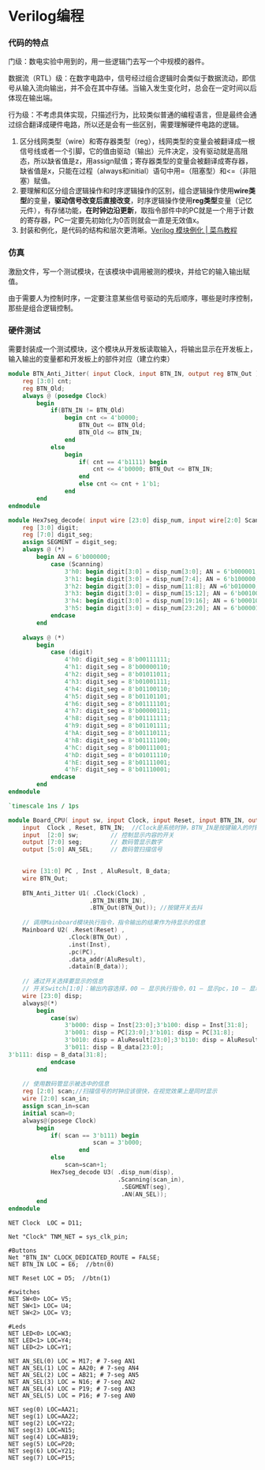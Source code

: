 # Verilog编程

### 代码的特点

门级：数电实验中用到的，用一些逻辑门去写一个中规模的器件。

数据流（RTL）级：在数字电路中，信号经过组合逻辑时会类似于数据流动，即信号从输入流向输出，并不会在其中存储。当输入发生变化时，总会在一定时间以后体现在输出端。

行为级：不考虑具体实现，只描述行为，比较类似普通的编程语言，但是最终会通过综合翻译成硬件电路，所以还是会有一些区别，需要理解硬件电路的逻辑。

1. 区分线网类型（wire）和寄存器类型（reg），线网类型的变量会被翻译成一根信号线或者一个引脚，它的值由驱动（输出）元件决定，没有驱动就是高阻态，所以缺省值是z，用assign赋值；寄存器类型的变量会被翻译成寄存器，缺省值是x，只能在过程（always和initial）语句中用=（阻塞型）和<=（非阻塞）赋值。
2. 要理解和区分组合逻辑操作和时序逻辑操作的区别，组合逻辑操作使用**wire类型**的变量，**驱动信号改变后直接改变**，时序逻辑操作使用**reg类型**变量（记忆元件），有存储功能，**在时钟边沿更新**，取指令部件中的PC就是一个用于计数的寄存器，PC一定要先初始化为0否则就会一直是无效值x。
3. 封装和例化，是代码的结构和层次更清晰。[Verilog 模块例化 | 菜鸟教程](https://www.runoob.com/w3cnote/verilog-generate.html)

### 仿真

激励文件，写一个测试模块，在该模块中调用被测的模块，并给它的输入输出赋值。

由于需要人为控制时序，一定要注意某些信号驱动的先后顺序，哪些是时序控制，那些是组合逻辑控制。

### 硬件测试

需要封装成一个测试模块，这个模块从开发板读取输入，将输出显示在开发板上，输入输出的变量都和开发板上的部件对应（建立约束）

```verilog
module BTN_Anti_Jitter( input Clock, input BTN_IN, output reg BTN_Out );
    reg [3:0] cnt; 
    reg BTN_Old;
    always @ (posedge Clock) 
        begin 
            if(BTN_IN != BTN_Old) 
                begin cnt <= 4'b0000; 
                    BTN_Out <= BTN_Old;
                    BTN_Old <= BTN_IN;
                end
            else
                begin
                    if( cnt == 4'b1111) begin
                        cnt <= 4'b0000; BTN_Out <= BTN_IN; 
                    end 
                    else cnt <= cnt + 1'b1; 
                end 
        end 
endmodule
```



```verilog
module Hex7seg_decode( input wire [23:0] disp_num, input wire[2:0] Scanning, output wire [7:0] SEGMENT, output reg [5:0] AN ); 
    reg [3:0] digit; 
    reg [7:0] digit_seg; 
    assign SEGMENT = digit_seg; 
    always @ (*) 
        begin AN = 6'b000000; 
            case (Scanning)
                3'h0: begin digit[3:0] = disp_num[3:0]; AN = 6'b000001; end 
                3'h1: begin digit[3:0] = disp_num[7:4]; AN = 6'b100000; end 
                3'h2: begin digit[3:0] = disp_num[11:8]; AN =6'b010000; end 
                3'h3: begin digit[3:0] = disp_num[15:12]; AN = 6'b001000; end 
                3'h4: begin digit[3:0] = disp_num[19:16]; AN = 6'b000100; end 
                3'h5: begin digit[3:0] = disp_num[23:20]; AN = 6'b000010; end 
            endcase 
        end 
    
    always @ (*) 
        begin 
            case (digit) 
            	4'h0: digit_seg = 8'b00111111; 
                4'h1: digit_seg = 8'b00000110; 
                4'h2: digit_seg = 8'b01011011; 
                4'h3: digit_seg = 8'b01001111; 
                4'h4: digit_seg = 8'b01100110; 
                4'h5: digit_seg = 8'b01101101; 
                4'h6: digit_seg = 8'b01111101; 
                4'h7: digit_seg = 8'b00000111; 
                4'h8: digit_seg = 8'b01111111;                 
                4'h9: digit_seg = 8'b01101111; 
                4'hA: digit_seg = 8'b01110111; 
                4'hB: digit_seg = 8'b01111100; 
                4'hC: digit_seg = 8'b00111001; 
                4'hD: digit_seg = 8'b01011110; 
                4'hE: digit_seg = 8'b01111001; 
                4'hF: digit_seg = 8'b01110001; 
            endcase 
        end 
endmodule
```



```verilog
`timescale 1ns / 1ps

module Board_CPU( input sw, input Clock, input Reset, input BTN_IN, output AN_SEL, output seg );
    input  Clock , Reset, BTN_IN;  //Clock是系统时钟，BTN_IN是按键输入的时钟
    input  [2:0] sw;		 // 控制显示内容的开关
    output [7:0] seg;        // 数码管显示数字
	output [5:0] AN_SEL;     // 数码管扫描信号

	  
    wire [31:0] PC , Inst , AluResult, B_data;
	wire BTN_Out;
	   
    BTN_Anti_Jitter U1( .Clock(Clock) ,
                       .BTN_IN(BTN_IN),
                       .BTN_Out(BTN_Out)); //按键开关去抖
	
    // 调用Mainboard模块执行指令，指令输出的结果作为待显示的信息
    Mainboard U2( .Reset(Reset) , 
                 .Clock(BTN_Out) , 
                 .inst(Inst),
                 .pc(PC),
                 .data_addr(AluResult),
                 .datain(B_data));
	
    // 通过开关选择要显示的信息
    // 开关Switch[1:0]：输出内容选择，00 – 显示执行指令，01 – 显示pc，10 – 显示ALU运算结果，11 – 显示数据存储器输入,开关Switch[2]：0 – 显示输出内容的低24位，1 – 显示输出内容的高24位
    wire [23:0] disp;
    always@(*)
        begin
            case(sw)
                3'b000: disp = Inst[23:0];3'b100: disp = Inst[31:8];
                3'b001: disp = PC[23:0];3'b101: disp = PC[31:8];
                3'b010: disp = AluResult[23:0];3'b110: disp = AluResult[31:8];
                3'b011: disp = B_data[23:0];
3'b111: disp = B_data[31:8];
            endcase
        end
                    
    // 使用数码管显示被选中的信息
    reg [2:0] scan;//扫描信号的时钟应该很快，在视觉效果上是同时显示
    wire [2:0] scan_in;
    assign scan_in=scan
    initial scan=0;
    always@(posege Clock)
        begin
            if( scan == 3'b111) begin
                        scan = 3'b000; 
                    end 
            else
                scan=scan+1;            
    		Hex7seg_decode U3( .disp_num(disp), 
                               .Scanning(scan_in), 
                      			.SEGMENT(seg), 
                      			.AN(AN_SEL));
        end	  
endmodule

```

```ucf
NET Clock  LOC = D11;

Net "Clock" TNM_NET = sys_clk_pin;

#Buttons
Net "BTN_IN" CLOCK_DEDICATED_ROUTE = FALSE;
NET BTN_IN LOC = E6;  //btn(0)

NET Reset LOC = D5;  //btn(1)

#switches
NET SW<0> LOC= V5;
NET SW<1> LOC= U4;
NET SW<2> LOC= V3;

#Leds
NET LED<0> LOC=W3;
NET LED<1> LOC=Y4;
NET LED<2> LOC=Y1;

NET AN_SEL(0) LOC = M17; # 7-seg AN1
NET AN_SEL(1) LOC = AA20; # 7-seg AN4
NET AN_SEL(2) LOC = AB21; # 7-seg AN5
NET AN_SEL(3) LOC = N16; # 7-seg AN2
NET AN_SEL(4) LOC = P19; # 7-seg AN3
NET AN_SEL(5) LOC = P16; # 7-seg AN0

NET seg(0) LOC=AA21; 
NET seg(1) LOC=AA22;  
NET seg(2) LOC=Y22; 
NET seg(3) LOC=N15;  
NET seg(4) LOC=AB19; 
NET seg(5) LOC=P20; 
NET seg(6) LOC=Y21;  
NET seg(7) LOC=P15; 
```

